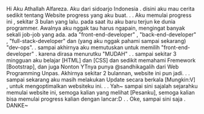 Hi Aku Athallah Alfareza. Aku dari sidoarjo Indonesia 
.
disini aku mau cerita sedikit tentang Website progress yang aku buat.
.
.
Aku memulai progress ini , sekitar 3 bulan yang lalu. pada saat itu aku baru terjun ke dunia programmer.
Awalnya aku nggak tau harus ngapain, mengingat banyak sekali job-job yang ada. 
ada "front-end-developer" , "back-end-developer" , "full-stack-developer" dan (yang aku nggak pahami sampai sekarang) "dev-ops".
.
sampai akhirnya aku memutuskan untuk memilih "front-end-developer" . karena dirasa menurutku "MUDAH" .
.
sampai sekitar 3 mingguan aku belajar [HTML] dan [CSS] dan sedikit memahami Fremework [Bootstrap], dan juga Nonton YTnya punya @sandhikagalih dari
Web Programming Unpas. Akhirnya sekitar 2 bulannan, website ini pun jadi. 
.
.
sampai sekarang aku masih melakukan Update secara berkala [Mungkin:V] , untuk mengoptimalkan websiteku ini. 
.
.
Yah~ sampai sini sajalah sejarahku memulai website ini, semoga kalian yang melihat [Pesanku], semoga kalian bisa memulai progress kalian dengan lancar:D 
.
.
Oke, sampai sini saja 
.
DANKE~ 

